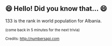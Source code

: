 ## 😄 Hello! Did you know that... 😄
133 is the rank in world population for Albania.

<sup>(come back in 5 minutes for the next trivia)</sup>


<sup>Credits: http://numbersapi.com</sup>
